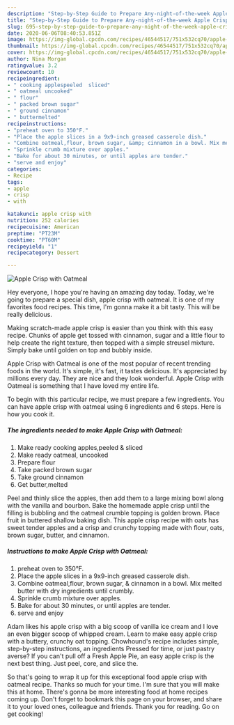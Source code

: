 ```yaml
---
description: "Step-by-Step Guide to Prepare Any-night-of-the-week Apple Crisp with Oatmeal"
title: "Step-by-Step Guide to Prepare Any-night-of-the-week Apple Crisp with Oatmeal"
slug: 695-step-by-step-guide-to-prepare-any-night-of-the-week-apple-crisp-with-oatmeal
date: 2020-06-06T08:40:53.851Z
image: https://img-global.cpcdn.com/recipes/46544517/751x532cq70/apple-crisp-with-oatmeal-recipe-main-photo.jpg
thumbnail: https://img-global.cpcdn.com/recipes/46544517/751x532cq70/apple-crisp-with-oatmeal-recipe-main-photo.jpg
cover: https://img-global.cpcdn.com/recipes/46544517/751x532cq70/apple-crisp-with-oatmeal-recipe-main-photo.jpg
author: Nina Morgan
ratingvalue: 3.2
reviewcount: 10
recipeingredient:
- " cooking applespeeled  sliced"
- " oatmeal uncooked"
- " flour"
- " packed brown sugar"
- " ground cinnamon"
- " buttermelted"
recipeinstructions:
- "preheat oven to 350°F."
- "Place the apple slices in a 9x9-inch greased casserole dish."
- "Combine oatmeal,flour, brown sugar, &amp; cinnamon in a bowl. Mix melted butter with dry ingredients until crumbly."
- "Sprinkle crumb mixture over apples."
- "Bake for about 30 minutes, or until apples are tender."
- "serve and enjoy"
categories:
- Recipe
tags:
- apple
- crisp
- with

katakunci: apple crisp with 
nutrition: 252 calories
recipecuisine: American
preptime: "PT23M"
cooktime: "PT60M"
recipeyield: "1"
recipecategory: Dessert

---
```



![Apple Crisp with Oatmeal](https://img-global.cpcdn.com/recipes/46544517/751x532cq70/apple-crisp-with-oatmeal-recipe-main-photo.jpg)

Hey everyone, I hope you're having an amazing day today. Today, we're going to prepare a special dish, apple crisp with oatmeal. It is one of my favorites food recipes. This time, I'm gonna make it a bit tasty. This will be really delicious.

Making scratch-made apple crisp is easier than you think with this easy recipe. Chunks of apple get tossed with cinnamon, sugar and a little flour to help create the right texture, then topped with a simple streusel mixture. Simply bake until golden on top and bubbly inside.

Apple Crisp with Oatmeal is one of the most popular of recent trending foods in the world. It's simple, it's fast, it tastes delicious. It's appreciated by millions every day. They are nice and they look wonderful. Apple Crisp with Oatmeal is something that I have loved my entire life.


To begin with this particular recipe, we must prepare a few ingredients. You can have apple crisp with oatmeal using 6 ingredients and 6 steps. Here is how you cook it.

##### The ingredients needed to make Apple Crisp with Oatmeal:

1. Make ready  cooking apples,peeled &amp; sliced
1. Make ready  oatmeal, uncooked
1. Prepare  flour
1. Take  packed brown sugar
1. Take  ground cinnamon
1. Get  butter,melted


Peel and thinly slice the apples, then add them to a large mixing bowl along with the vanilla and bourbon. Bake the homemade apple crisp until the filling is bubbling and the oatmeal crumble topping is golden brown. Place fruit in buttered shallow baking dish. This apple crisp recipe with oats has sweet tender apples and a crisp and crunchy topping made with flour, oats, brown sugar, butter, and cinnamon. 

##### Instructions to make Apple Crisp with Oatmeal:

1. preheat oven to 350°F.
1. Place the apple slices in a 9x9-inch greased casserole dish.
1. Combine oatmeal,flour, brown sugar, &amp; cinnamon in a bowl. Mix melted butter with dry ingredients until crumbly.
1. Sprinkle crumb mixture over apples.
1. Bake for about 30 minutes, or until apples are tender.
1. serve and enjoy


Adam likes his apple crisp with a big scoop of vanilla ice cream and I love an even bigger scoop of whipped cream. Learn to make easy apple crisp with a buttery, crunchy oat topping. Chowhound&#39;s recipe includes simple, step-by-step instructions, an ingredients Pressed for time, or just pastry averse? If you can&#39;t pull off a Fresh Apple Pie, an easy apple crisp is the next best thing. Just peel, core, and slice the. 

So that's going to wrap it up for this exceptional food apple crisp with oatmeal recipe. Thanks so much for your time. I'm sure that you will make this at home. There's gonna be more interesting food at home recipes coming up. Don't forget to bookmark this page on your browser, and share it to your loved ones, colleague and friends. Thank you for reading. Go on get cooking!
